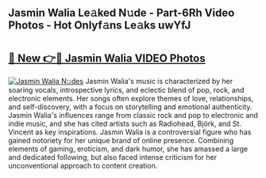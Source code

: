 ## Jasmin Walia Le𝚊ked N𝚞de - Part-6Rh Video Photos - Hot Onlyf𝚊ns Le𝚊ks uwYfJ

# <h2><a href="http://ac18146.deff.icu/?id=Jasmin+Walia">🔗 New 👉🔴 Jasmin Walia VIDEO Photos</a></h2>

[![Jasmin Walia N𝚞des](https://i.imgur.com/rIISA9y.gif)](http://ac18146.deff.icu/?id=Jasmin+Walia)
Jasmin Walia's music is characterized by her soaring vocals, introspective lyrics, and eclectic blend of pop, rock, and electronic elements. Her songs often explore themes of love, relationships, and self-discovery, with a focus on storytelling and emotional authenticity. Jasmin Walia's influences range from classic rock and pop to electronic and indie music, and she has cited artists such as Radiohead, Björk, and St. Vincent as key inspirations. Jasmin Walia is a controversial figure who has gained notoriety for her unique brand of online presence. Combining elements of gaming, eroticism, and dark humor, she has amassed a large and dedicated following, but also faced intense criticism for her unconventional approach to content creation.
